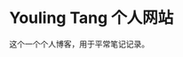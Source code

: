 <!-- 加上hidden-autonumber标签后，这个页面不会自动编号 -->

<span id="hidden-autonumber"></span>

<!-- article-title样式为标题居中 -->
<h1 class="article-title">Youling Tang 个人网站</h1>
这个一个个人博客，用于平常笔记记录。
